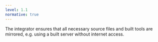 ```yaml
---
level: 1.1
normative: true
---
```


The integrator ensures that all necessary source files and built tools are mirrored, e.g. using a built server without internet access.